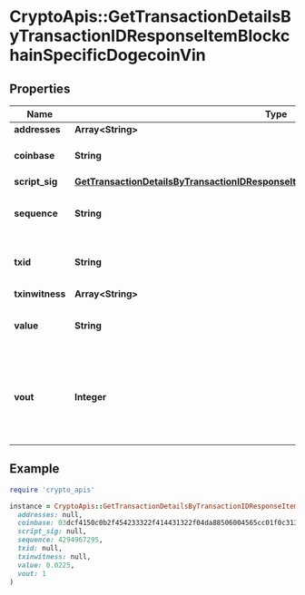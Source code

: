# CryptoApis::GetTransactionDetailsByTransactionIDResponseItemBlockchainSpecificDogecoinVin

## Properties

| Name | Type | Description | Notes |
| ---- | ---- | ----------- | ----- |
| **addresses** | **Array&lt;String&gt;** |  |  |
| **coinbase** | **String** | Represents the coinbase hex. | [optional] |
| **script_sig** | [**GetTransactionDetailsByTransactionIDResponseItemBlockchainSpecificDogecoinScriptSig**](GetTransactionDetailsByTransactionIDResponseItemBlockchainSpecificDogecoinScriptSig.md) |  |  |
| **sequence** | **String** | Represents the script sequence number. |  |
| **txid** | **String** | Represents the reference transaction identifier. | [optional] |
| **txinwitness** | **Array&lt;String&gt;** |  |  |
| **value** | **String** | Represents the sent/received amount. |  |
| **vout** | **Integer** | It refers to the index of the output address of this transaction. The index starts from 0. | [optional] |

## Example

```ruby
require 'crypto_apis'

instance = CryptoApis::GetTransactionDetailsByTransactionIDResponseItemBlockchainSpecificDogecoinVin.new(
  addresses: null,
  coinbase: 03dcf4150c0b2f454233322f414431322f04da88506004565cc01f0c3130fc5f4e050000000000000a626368706f6f6c172f20626974636f696e636173682e6e6574776f726b202f,
  script_sig: null,
  sequence: 4294967295,
  txid: null,
  txinwitness: null,
  value: 0.0225,
  vout: 1
)
```


